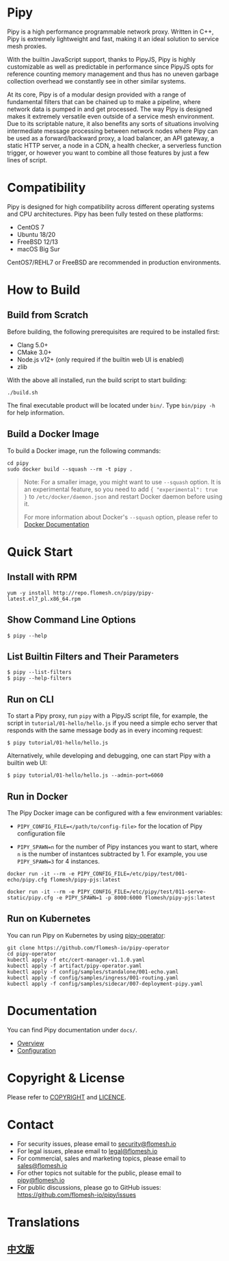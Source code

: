 # Pipy

Pipy is a high performance programmable network proxy. Written in C++, Pipy is extremely
lightweight and fast, making it an ideal solution to service mesh proxies.

With the builtin JavaScript support, thanks to PipyJS, Pipy is highly
customizable as well as predictable in performance since PipyJS opts for reference
counting memory management and thus has no uneven garbage collection
overhead we constantly see in other similar systems.

At its core, Pipy is of a modular design provided with a range of fundamental
filters that can be chained up to make a pipeline, where network data is pumped
in and get processed. The way Pipy is designed makes it extremely versatile
even outside of a service mesh environment. Due to its scriptable nature, it also
benefits any sorts of situations involving intermediate message processing between
network nodes where Pipy can be used as a forward/backward proxy, a load balancer,
an API gateway, a static HTTP server, a node in a CDN, a health checker, a serverless
function trigger, or however you want to combine all those features by just a few lines
of script.

# Compatibility

Pipy is designed for high compatibility across different operating systems and
CPU architectures. Pipy has been fully tested on these platforms:

* CentOS 7
* Ubuntu 18/20
* FreeBSD 12/13
* macOS Big Sur

CentOS7/REHL7 or FreeBSD are recommended in production environments.

# How to Build

## Build from Scratch

Before building, the following prerequisites are required to be installed first:

* Clang 5.0+
* CMake 3.0+
* Node.js v12+ (only required if the builtin web UI is enabled)
* zlib

With the above all installed, run the build script to start building:

```
./build.sh
```

The final executable product will be located under `bin/`. Type `bin/pipy -h` for help information.

## Build a Docker Image

To build a Docker image, run the following commands:

```
cd pipy
sudo docker build --squash --rm -t pipy .
```

> Note: For a smaller image, you might want to use `--squash` option. It is an experimental feature, so
you need to add `{ "experimental": true }` to `/etc/docker/daemon.json` and restart Docker daemon
before using it.
>
> For more information about Docker's `--squash` option, please refer to
[Docker Documentation](https://docs.docker.com/engine/reference/commandline/image_build/)

# Quick Start

## Install with RPM

```
yum -y install http://repo.flomesh.cn/pipy/pipy-latest.el7_pl.x86_64.rpm
```

## Show Command Line Options

```
$ pipy --help
```

## List Builtin Filters and Their Parameters

```
$ pipy --list-filters
$ pipy --help-filters
```

## Run on CLI

To start a Pipy proxy, run `pipy` with a PipyJS script file, for example, the script
in `tutorial/01-hello/hello.js` if you need a simple echo server that responds with the same message
body as in every incoming request:

```
$ pipy tutorial/01-hello/hello.js
```

Alternatively, while developing and debugging, one can start Pipy with a builtin web UI:

```
$ pipy tutorial/01-hello/hello.js --admin-port=6060
```

## Run in Docker

The Pipy Docker image can be configured with a few environment variables:

* `PIPY_CONFIG_FILE=</path/to/config-file>` for the location of Pipy configuration file

* `PIPY_SPAWN=n` for the number of Pipy instances you want to start, where `n` is the number
  of instantces subtracted by 1. For example, you use `PIPY_SPAWN=3` for 4 instances.

```
docker run -it --rm -e PIPY_CONFIG_FILE=/etc/pipy/test/001-echo/pipy.cfg flomesh/pipy-pjs:latest
```

```
docker run -it --rm -e PIPY_CONFIG_FILE=/etc/pipy/test/011-serve-static/pipy.cfg -e PIPY_SPAWN=1 -p 8000:6000 flomesh/pipy-pjs:latest
```

## Run on Kubernetes

You can run Pipy on Kubernetes by using [pipy-operator](https://github.com/flomesh-io/pipy-operator):

```
git clone https://github.com/flomesh-io/pipy-operator
cd pipy-operator
kubectl apply -f etc/cert-manager-v1.1.0.yaml
kubectl apply -f artifact/pipy-operator.yaml
kubectl apply -f config/samples/standalone/001-echo.yaml
kubectl apply -f config/samples/ingress/001-routing.yaml
kubectl apply -f config/samples/sidecar/007-deployment-pipy.yaml
```

# Documentation

You can find Pipy documentation under `docs/`.

* [Overview](https://github.com/flomesh-io/pipy/blob/main/docs/overview.md)
* [Configuration](https://github.com/flomesh-io/pipy/blob/main/docs/configuration.md)

# Copyright & License

Please refer to [COPYRIGHT](https://github.com/flomesh-io/pipy/blob/main/COPYRIGHT)
and [LICENCE](https://github.com/flomesh-io/pipy/blob/main/LICENCE).

# Contact

* For security issues, please email to security@flomesh.io
* For legal issues, please email to legal@flomesh.io
* For commercial, sales and marketing topics, please email to sales@flomesh.io
* For other topics not suitable for the public, please email to pipy@flomesh.io
* For public discussions, please go to GitHub issues: https://github.com/flomesh-io/pipy/issues

# Translations

## [中文版](https://github.com/flomesh-io/pipy/blob/main/README_zh.md)

